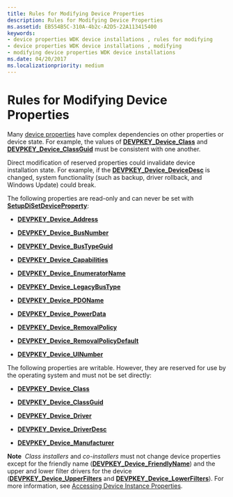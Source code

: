 ```yaml
---
title: Rules for Modifying Device Properties
description: Rules for Modifying Device Properties
ms.assetid: EB554B5C-310A-4b2c-A2D5-22A113415400
keywords:
- device properties WDK device installations , rules for modifying
- device properties WDK device installations , modifying
- modifying device properties WDK device installations
ms.date: 04/20/2017
ms.localizationpriority: medium
---
```


# Rules for Modifying Device Properties


Many [device properties](device-properties.md) have complex dependencies on other properties or device state. For example, the values of [**DEVPKEY_Device_Class**](https://msdn.microsoft.com/library/windows/hardware/ff542385) and [**DEVPKEY_Device_ClassGuid**](https://msdn.microsoft.com/library/windows/hardware/ff542388) must be consistent with one another.

Direct modification of reserved properties could invalidate device installation state. For example, if the [**DEVPKEY_Device_DeviceDesc**](https://msdn.microsoft.com/library/windows/hardware/ff542407) is changed, system functionality (such as backup, driver rollback, and Windows Update) could break.

The following properties are read-only and can never be set with [**SetupDiSetDeviceProperty**](https://msdn.microsoft.com/library/windows/hardware/ff552163):

-   [**DEVPKEY_Device_Address**](https://msdn.microsoft.com/library/windows/hardware/ff542359)

-   [**DEVPKEY_Device_BusNumber**](https://msdn.microsoft.com/library/windows/hardware/ff542364)

-   [**DEVPKEY_Device_BusTypeGuid**](https://msdn.microsoft.com/library/windows/hardware/ff542371)

-   [**DEVPKEY_Device_Capabilities**](https://msdn.microsoft.com/library/windows/hardware/ff542373)

-   [**DEVPKEY_Device_EnumeratorName**](https://msdn.microsoft.com/library/windows/hardware/ff542489)

-   [**DEVPKEY_Device_LegacyBusType**](https://msdn.microsoft.com/library/windows/hardware/ff542541)

-   [**DEVPKEY_Device_PDOName**](https://msdn.microsoft.com/library/windows/hardware/ff542580)

-   [**DEVPKEY_Device_PowerData**](https://msdn.microsoft.com/library/windows/hardware/ff542586)

-   [**DEVPKEY_Device_RemovalPolicy**](https://msdn.microsoft.com/library/windows/hardware/ff542597)

-   [**DEVPKEY_Device_RemovalPolicyDefault**](https://msdn.microsoft.com/library/windows/hardware/ff542603)

-   [**DEVPKEY_Device_UINumber**](https://msdn.microsoft.com/library/windows/hardware/ff542660)

The following properties are writable. However, they are reserved for use by the operating system and must not be set directly:

-   [**DEVPKEY_Device_Class**](https://msdn.microsoft.com/library/windows/hardware/ff542385)

-   [**DEVPKEY_Device_ClassGuid**](https://msdn.microsoft.com/library/windows/hardware/ff542388)

-   [**DEVPKEY_Device_Driver**](https://msdn.microsoft.com/library/windows/hardware/ff542427)

-   [**DEVPKEY_Device_DriverDesc**](https://msdn.microsoft.com/library/windows/hardware/ff542436)

-   [**DEVPKEY_Device_Manufacturer**](https://msdn.microsoft.com/library/windows/hardware/ff542558)

**Note**  *Class installers* and *co-installers* must not change device properties except for the friendly name ([**DEVPKEY_Device_FriendlyName**](https://msdn.microsoft.com/library/windows/hardware/ff542502)) and the upper and lower filter drivers for the device ([**DEVPKEY_Device_UpperFilters**](https://msdn.microsoft.com/library/windows/hardware/ff542667) and [**DEVPKEY_Device_LowerFilters**](https://msdn.microsoft.com/library/windows/hardware/ff542554)). For more information, see [Accessing Device Instance Properties](accessing-device-instance-properties--windows-vista-and-later-.md).

 

 

 





